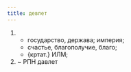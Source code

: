 ```yaml
---
title: девлет
---
```


1. 
    * государство, держава; империя;
    * счастье, благополучие, благо;
    * {кртат.} ИЛМ;
2. ~ РПН давлет
